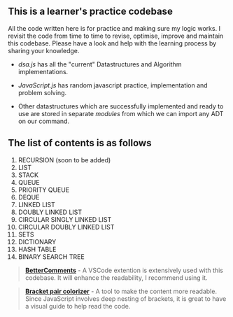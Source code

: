 ## This is a learner's practice codebase

All the code written here is for practice and making sure my logic works. I revisit the code from time to time to revise, optimise, improve and maintain this codebase. Please have a look and help with the learning process by sharing your knowledge.

* *dsa.js* has all the "current" Datastructures and Algorithm implementations.

* *JavaScript.js* has random javascript practice, implementation and problem solving.

* Other datastructures which are successfully implemented and ready to use are stored in separate *modules* from which we can import any ADT on our command.

## The list of contents is as follows
1. RECURSION (soon to be added)
1. LIST 
1. STACK
1. QUEUE
1. PRIORITY QUEUE
1. DEQUE
1. LINKED LIST
1. DOUBLY LINKED LIST
1. CIRCULAR SINGLY LINKED LIST
1. CIRCULAR DOUBLY LINKED LIST
1. SETS
1. DICTIONARY
1. HASH TABLE
1. BINARY SEARCH TREE

>[**BetterComments**](https://marketplace.visualstudio.com/items?itemName=aaron-bond.better-comments) - A VSCode extention is extensively used with this codebase. It will enhance the readability, I recommend using it.

>[**Bracket pair colorizer**](https://marketplace.visualstudio.com/items?itemName=CoenraadS.bracket-pair-colorizer) - A tool to make the content more readable. Since JavaScript involves deep nesting of brackets, it is great to have a visual guide to help read the code.

